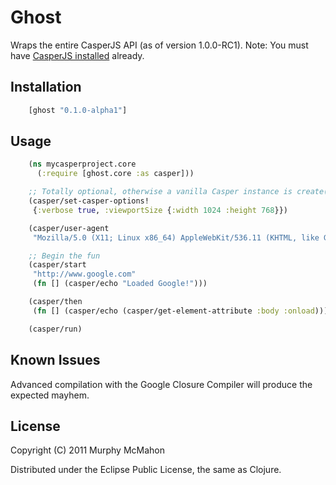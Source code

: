 # Ghost

Wraps the entire CasperJS API (as of version 1.0.0-RC1). Note: You must have [CasperJS
installed](http://casperjs.org/installation.html) already.

## Installation

```clojure
    [ghost "0.1.0-alpha1"]
```

## Usage

```clojure
    (ns mycasperproject.core
      (:require [ghost.core :as casper]))

    ;; Totally optional, otherwise a vanilla Casper instance is create()ed for you
    (casper/set-casper-options!
     {:verbose true, :viewportSize {:width 1024 :height 768}})

    (casper/user-agent
     "Mozilla/5.0 (X11; Linux x86_64) AppleWebKit/536.11 (KHTML, like Gecko) Lambdarat/23.0.1062.57")

    ;; Begin the fun
    (casper/start
     "http://www.google.com"
     (fn [] (casper/echo "Loaded Google!")))

    (casper/then
     (fn [] (casper/echo (casper/get-element-attribute :body :onload))))

    (casper/run)
```

## Known Issues

Advanced compilation with the Google Closure Compiler will produce the expected mayhem.

## License

Copyright (C) 2011 Murphy McMahon

Distributed under the Eclipse Public License, the same as Clojure.

